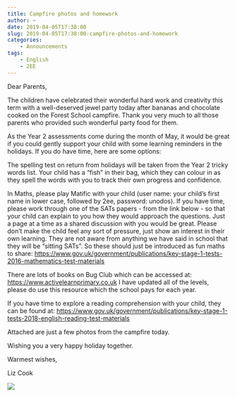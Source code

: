 ```yaml
---
title: Campfire photos and homework
author: ~
date: 2019-04-05T17:38:00
slug: 2019-04-05T17:38:00-campfire-photos-and-homework
categories:
    - Announcements
tags:
    - English
    - 2EE
---
```


Dear Parents,

The children have celebrated their wonderful hard work and creativity this term with a well-deserved jewel party today after bananas and chocolate cooked on the Forest School campfire. Thank you very much to all those parents who provided such wonderful party food for them.

As the Year 2 assessments come during the month of May, it would be great if you could gently support your child with some learning reminders in the holidays.  If you do have time, here are some options: 

The spelling test on return from holidays will be taken from the Year 2 tricky words list.  Your child has a “fish” in their bag, which they can colour in as they spell the words with you to track their own progress and confidence.  

In Maths, please play Matific with your child (user name: your child’s first name in lower case, followed by 2ee, password: unodos).  If you have time, please work through one of the SATs papers - from the link below - so that your child can explain to you how they would approach the questions.  Just a page at a time as a shared discussion with you would be great.  Please don’t make the child feel any sort of pressure, just show an interest in their own learning.  They are not aware from anything we have said in school that they will be “sitting SATs”.  So these should just be introduced as fun maths to share:
https://www.gov.uk/government/publications/key-stage-1-tests-2016-mathematics-test-materials

There are lots of books on Bug Club which can be accessed at: 
https://www.activelearnprimary.co.uk 
I have updated all of the levels, please do use this resource which the school pays for each year.

If you have time to explore a reading comprehension with your child, they can be found at: 
https://www.gov.uk/government/publications/key-stage-1-tests-2018-english-reading-test-materials

Attached are just a few photos from the campfire today.  

Wishing you a very happy holiday together.  

Warmest wishes,

Liz Cook

[![](/images/campfire_thumbnail.jpg)](/images/campfire.jpg)